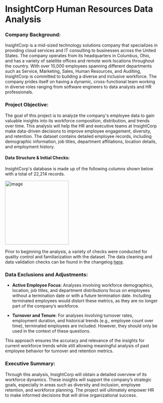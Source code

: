 # InsightCorp Human Resources Data Analysis

### Company Background:
InsightCorp is a mid-sized technology solutions company that specializes in providing cloud services and IT consulting to businesses across the United States. The company operates from its headquarters in Columbus, Ohio, and has a variety of satellite offices and remote work locations throughout the country. With over 10,000 employees spanning different departments such as Service, Marketing, Sales, Human Resources, and Auditing, InsightCorp is committed to building a diverse and inclusive workforce. The company prides itself on having a dynamic, cross-functional team working in diverse roles ranging from software engineers to data analysts and HR professionals.

### Project Objective:
The goal of this project is to analyze the company's employee data to gain valuable insights into its workforce composition, distribution, and trends over time. This analysis will help the HR and executive teams at InsightCorp make data-driven decisions to improve employee engagement, diversity, and retention. The dataset contains detailed employee records, including demographic information, job titles, department affiliations, location details, and employment history. 

#### Data Structure & Initial Checks:
InsightCorp's database is made up of the following columns shown below with a total of 22,214 records.

<img width="209" alt="image" src="https://github.com/user-attachments/assets/8ffe389b-ebf7-4268-a1bf-45a153277a9f">

Prior to beginning the analysis, a variety of checks were conducted for quality control and familiarization with the dataset. The data cleaning and data validation checks can be found in the changelog [here](https://docs.google.com/spreadsheets/d/1HnZ8IwNgtlirOcl0OL2u6mgQqb8cflTtrXgNk-qdLcs/edit?usp=share_link).

### Data Exclusions and Adjustments:
- **Active Employee Focus**: Analyses involving workforce demographics, location, job titles, and department distributions focus on employees without a termination date or with a future termination date. Including terminated employees would distort these metrics, as they are no longer part of the company’s workforce.

- **Turnover and Tenure**: For analyses involving turnover rates, employment duration, and historical trends (e.g., employee count over time), terminated employees are included. However, they should only be used in the context of these questions.

This approach ensures the accuracy and relevance of the insights for current workforce trends while still allowing meaningful analysis of past employee behavior for turnover and retention metrics.

### Executive Summary:
Through this analysis, InsightCorp will obtain a detailed overview of its workforce dynamics. These insights will support the company’s strategic goals, especially in areas such as diversity and inclusion, employee retention, and workforce planning. The project will ultimately empower HR to make informed decisions that will drive organizational success.


